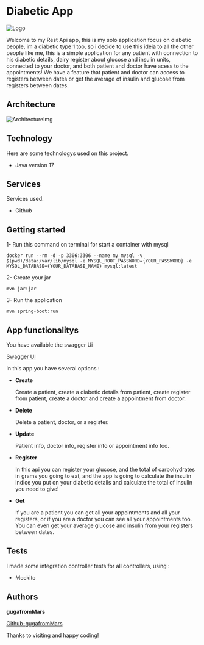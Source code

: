 # Diabetic App

![Logo](https://149777215.v2.pressablecdn.com/wp-content/uploads/2017/10/Gustaitis100617-1000x667.jpg)

Welcome to my Rest Api app, this is my solo application focus on diabetic people, im a diabetic type 1 too, so i decide to use this ideia to all the other people like me, this is a simple application for any patient with connection to his diabetic details, dairy register about glucose and insulin units, connected to your doctor, and both patient and doctor have acess to the appointments! We have a feature that patient and doctor can access to registers between dates or get the average of insulin and glucose from registers between dates.


## Architecture


![ArchitectureImg](https://github.com/gugafromMARS/diabeticApp/assets/116969206/210ec579-a2f7-4929-a064-078da6499196)

## Technology

Here are some technologys used on this project.

* Java version 17

## Services

Services used.

* Github
  
## Getting started

1- Run this command on terminal for start a container with mysql
```shell script
docker run --rm -d -p 3306:3306 --name my_mysql -v $(pwd)/data:/var/lib/mysql -e MYSQL_ROOT_PASSWORD={YOUR_PASSWORD} -e MYSQL_DATABASE={YOUR_DATABASE_NAME} mysql:latest
```
2- Create your jar 
```shell script
mvn jar:jar
```
3- Run the application
```shell script
mvn spring-boot:run
```

## App functionalitys

You have available the swagger Ui

[Swagger UI](http://localhost:8080/swagger-ui/index.html#/)

In this app you have several options :

* **Create**

  Create a patient, create a diabetic details from patient, create register from patient, create a doctor and create a appointment from doctor.
* **Delete**

  Delete a patient, doctor, or a register.
* **Update**

  Patient info, doctor info, register info or appointment info too.
* **Register**

  In this api you can register your glucose, and the total of carbohydrates in grams you going to eat, and the app is going to calculate the insulin indice you put on your diabetic details and calculate the total of insulin you need to give!
* **Get**

  If you are a patient you can get all your appointments and all your registers, or if you are a doctor you can see all your appointments too. You can even get your average glucose and insulin from your registers between dates.

## Tests

I made some integration controller tests for all controllers, using :

* Mockito

## Authors

**gugafromMars**

[Github-gugafromMars](https://github.com/gugafromMARS)

Thanks to visiting and happy coding!
